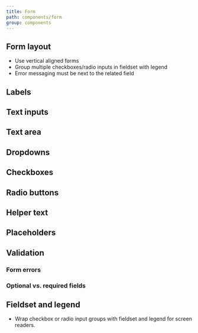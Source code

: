 ```yaml
---
title: Form
path: components/form
group: components
---
```



## Form layout

- Use vertical aligned forms
- Group multiple checkboxes/radio inputs in fieldset with legend
- Error messaging must be next to the related field

## Labels

## Text inputs

## Text area

## Dropdowns

## Checkboxes

## Radio buttons

## Helper text

## Placeholders

## Validation

### Form errors

### Optional vs. required fields

## Fieldset and legend

- Wrap checkbox or radio input groups with fieldset and legend for screen readers.
